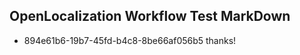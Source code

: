 ## OpenLocalization Workflow Test MarkDown
* 894e61b6-19b7-45fd-b4c8-8be66af056b5 thanks!

<!--HONumber=Aug16_HO3-->


